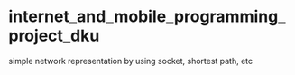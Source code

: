 # internet_and_mobile_programming_project_dku
simple network representation by using socket, shortest path, etc

